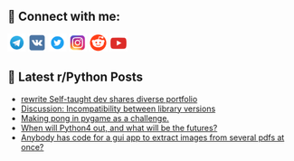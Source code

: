## 🔎 Connect with me:
[<img src="https://github.com/bullbesh/bullbesh/blob/main/images/Telegram.png" width="32" height="32" />](https://t.me/bullbesh)
[<img src="https://github.com/bullbesh/bullbesh/blob/main/images/VK.png" width="32" height="32" />](https://vk.com/bullbesh)
[<img src="https://github.com/bullbesh/bullbesh/blob/main/images/Twitter.png" width="32" height="32" />](https://twitter.com/bullbesh1)
[<img src="https://github.com/bullbesh/bullbesh/blob/main/images/Instagram.png" width="32" height="32" />](https://www.instagram.com/bullbesh)
[<img src="https://github.com/bullbesh/bullbesh/blob/main/images/Reddit.png" width="32" height="32" />](https://www.reddit.com/user/bullbesh)
[<img src="https://github.com/bullbesh/bullbesh/blob/main/images/YouTube.png" width="32" height="32" />](https://www.youtube.com/channel/UCtfjRs6uzgq5mfm8S06WTcg)

## 📕 Latest r/Python Posts
<!-- BLOG-POST-LIST:START -->
- [rewrite Self-taught dev shares diverse portfolio](https://www.reddit.com/r/Python/comments/13gen1d/rewrite_selftaught_dev_shares_diverse_portfolio/)
- [Discussion: Incompatibility between library versions](https://www.reddit.com/r/Python/comments/13gcpo3/discussion_incompatibility_between_library/)
- [Making pong in pygame as a challenge.](https://www.reddit.com/r/Python/comments/13gbpsm/making_pong_in_pygame_as_a_challenge/)
- [When will Python4 out, and what will be the futures?](https://www.reddit.com/r/Python/comments/13ga731/when_will_python4_out_and_what_will_be_the_futures/)
- [Anybody has code for a gui app to extract images from several pdfs at once?](https://www.reddit.com/r/Python/comments/13g9g5j/anybody_has_code_for_a_gui_app_to_extract_images/)
<!-- BLOG-POST-LIST:END -->
